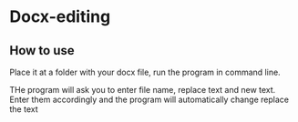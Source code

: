 # Docx-editing
## How to use
Place it at a folder with your docx file, run the program in command line.  

THe program will ask you to enter file name, replace text and new text. Enter them accordingly and the program will automatically change replace the text

